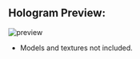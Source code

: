 ## Hologram Preview:

![preview](https://user-images.githubusercontent.com/20238115/41937390-25ac8104-795e-11e8-950c-39e5c42691c2.gif)


* Models and textures not included.
